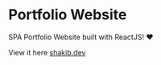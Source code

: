 # Portfolio Website

SPA Portfolio Website built with ReactJS! :heart:

View it here [shakib.dev](https://shakib.dev/)
